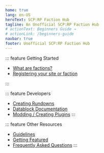 ```yaml
---
home: true
lang: en-US
heroText: SCP:RP Faction Hub
tagline: An Unofficial SCP:RP Faction Hub
# actionText: Beginners Guide →
# actionLink: /beginners-guide
navbar: true
footer: Unofficial SCP:RP Faction Hub
---
```


<!-- This is a template from another project --->
<div class='features'>

::: feature Getting Started
* [What are factions?](/faction/)
* [Registering your site or faction](/faction/registration)
<!-- * [Setting up Modding](/beginners-guide#setting-up-modding) -->
<!-- * [Installing Rundowns](/beginners-guide#installing-rundowns) -->
:::

::: feature Developers
* [Creating Rundowns](/creating-rundowns/)
* [Datablock Documentation](https://github.com/GTFO-Modding/Man)
* [Modding / Creating Plugins](/creating-plugins/)
:::

::: feature Other Resources
* [Guidelines](/community#guidelines)
* [Getting Featured](/community#getting-featured)
* [Frequently Asked Questions](/faq)
:::

</div>